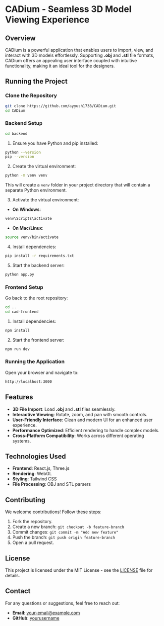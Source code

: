 # CADium - Seamless 3D Model Viewing Experience

## Overview
CADium is a powerful application that enables users to import, view, and interact with 3D models effortlessly. Supporting **.obj** and **.stl** file formats, CADium offers an appealing user interface coupled with intuitive functionality, making it an ideal tool for the designers.

## Running the Project
### Clone the Repository
```sh
git clone https://github.com/ayyush1738/CADium.git
cd CADium
```

### Backend Setup
```sh
cd backend
```

1. Ensure you have Python and pip installed:
```sh
python --version
pip --version
```

2. Create the virtual environment:
```sh
python -m venv venv
```
This will create a `venv` folder in your project directory that will contain a separate Python environment.

3. Activate the virtual environment:
- **On Windows**:
```sh
venv\Scripts\activate
```
- **On Mac/Linux**:
```sh
source venv/bin/activate
```

4. Install dependencies:
```sh
pip install -r requirements.txt
```

5. Start the backend server:
```sh
python app.py
```

### Frontend Setup
Go back to the root repository:
```sh
cd ..
cd cad-frontend
```

1. Install dependencies:
```sh
npm install
```

2. Start the frontend server:
```sh
npm run dev
```

### Running the Application
Open your browser and navigate to:
```sh
http://localhost:3000
```

## Features
- **3D File Import**: Load **.obj** and **.stl** files seamlessly.
- **Interactive Viewing**: Rotate, zoom, and pan with smooth controls.
- **User-Friendly Interface**: Clean and modern UI for an enhanced user experience.
- **Performance Optimized**: Efficient rendering to handle complex models.
- **Cross-Platform Compatibility**: Works across different operating systems.

## Technologies Used
- **Frontend**: React.js, Three.js
- **Rendering**: WebGL
- **Styling**: Tailwind CSS
- **File Processing**: OBJ and STL parsers

## Contributing
We welcome contributions! Follow these steps:
1. Fork the repository.
2. Create a new branch: `git checkout -b feature-branch`
3. Commit changes: `git commit -m "Add new feature"`
4. Push the branch: `git push origin feature-branch`
5. Open a pull request.

## License
This project is licensed under the MIT License - see the [LICENSE](LICENSE) file for details.

## Contact
For any questions or suggestions, feel free to reach out:
- **Email**: your-email@example.com
- **GitHub**: [yourusername](https://github.com/yourusername)


